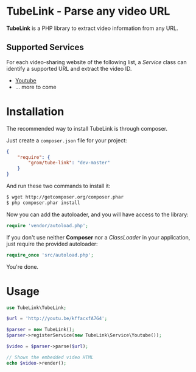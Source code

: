 TubeLink - Parse any video URL
===============================

**TubeLink** is a PHP library to extract video information from any URL.

Supported Services
------------------

For each video-sharing website of the following list, a _Service_ class can identify
a supported URL and extract the video ID.

* [Youtube](http://www.youtube.com/)
* ... more to come


Installation
============

The recommended way to install TubeLink is through composer.

Just create a `composer.json` file for your project:

``` json
{
    "require": {
        "grom/tube-link": "dev-master"
    }
}
```

And run these two commands to install it:

``` bash
$ wget http://getcomposer.org/composer.phar
$ php composer.phar install
```


Now you can add the autoloader, and you will have access to the library:

``` php
require 'vendor/autoload.php';
```

If you don't use neither **Composer** nor a _ClassLoader_ in your application, just require the provided autoloader:

``` php
require_once 'src/autoload.php';
```

You're done.

Usage
=====



``` php
use TubeLink\TubeLink;

$url = 'http://youtu.be/kffacxfA7G4';

$parser = new TubeLink();
$parser->registerService(new TubeLink\Service\Youtube());

$video = $parser->parse($url);

// Shows the embedded video HTML
echo $video->render();
```
